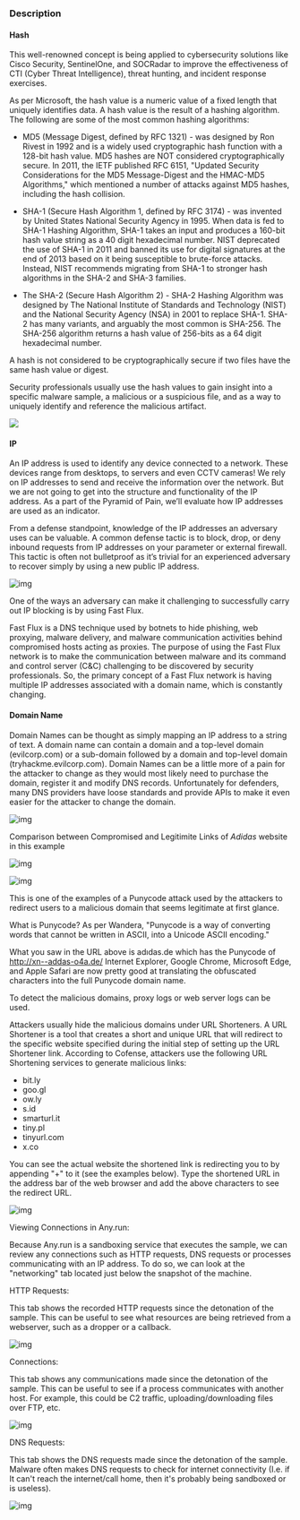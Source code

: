 ### Description

#### Hash
This well-renowned concept is being applied to cybersecurity solutions like Cisco Security, SentinelOne, and SOCRadar to improve the effectiveness of CTI (Cyber Threat Intelligence), threat hunting, and incident response exercises.

As per Microsoft, the hash value is a numeric value of a fixed length that uniquely identifies data. A hash value is the result of a hashing algorithm. The following are some of the most common hashing algorithms: 

- MD5 (Message Digest, defined by RFC 1321) - was designed by Ron Rivest in 1992 and is a widely used cryptographic hash function with a 128-bit hash value. MD5 hashes are NOT considered cryptographically secure. In 2011, the IETF published RFC 6151, "Updated Security Considerations for the MD5 Message-Digest and the HMAC-MD5 Algorithms," which mentioned a number of attacks against MD5 hashes, including the hash collision.

- SHA-1 (Secure Hash Algorithm 1, defined by RFC 3174) - was invented by United States National Security Agency in 1995. When data is fed to SHA-1 Hashing Algorithm, SHA-1 takes an input and produces a 160-bit hash value string as a 40 digit hexadecimal number. NIST deprecated the use of SHA-1 in 2011 and banned its use for digital signatures at the end of 2013 based on it being susceptible to brute-force attacks. Instead, NIST recommends migrating from SHA-1 to stronger hash algorithms in the SHA-2 and SHA-3 families.

- The SHA-2 (Secure Hash Algorithm 2) - SHA-2 Hashing Algorithm was designed by The National Institute of Standards and Technology (NIST) and the National Security Agency (NSA) in 2001 to replace SHA-1. SHA-2 has many variants, and arguably the most common is SHA-256. The SHA-256 algorithm returns a hash value of 256-bits as a 64 digit hexadecimal number.

A hash is not considered to be cryptographically secure if two files have the same hash value or digest.

Security professionals usually use the hash values to gain insight into a specific malware sample, a malicious or a suspicious file, and as a way to uniquely identify and reference the malicious artifact. 

![](https://tryhackme-images.s3.amazonaws.com/user-uploads/60c7fac321aca20049602d2b/room-content/b217b6aa2148826ef0e88ec28c2aa79e.png)

#### IP
An IP address is used to identify any device connected to a network. These devices range from desktops, to servers and even CCTV cameras! We rely on IP addresses to send and receive the information over the network. But we are not going to get into the structure and functionality of the IP address. As a part of the Pyramid of Pain, we’ll evaluate how IP addresses are used as an indicator.

From a defense standpoint, knowledge of the IP addresses an adversary uses can be valuable. A common defense tactic is to block, drop, or deny inbound requests from IP addresses on your parameter or external firewall. This tactic is often not bulletproof as it’s trivial for an experienced adversary to recover simply by using a new public IP address.

![img](https://tryhackme-images.s3.amazonaws.com/user-uploads/60c7fac321aca20049602d2b/room-content/86baaabb1df7d710dfc219762c4713e6.png)

One of the ways an adversary can make it challenging to successfully carry out IP blocking is by using Fast Flux.

Fast Flux is a DNS technique used by botnets to hide phishing, web proxying, malware delivery, and malware communication activities behind compromised hosts acting as proxies. The purpose of using the Fast Flux network is to make the communication between malware and its command and control server (C&C) challenging to be discovered by security professionals.
So, the primary concept of a Fast Flux network is having multiple IP addresses associated with a domain name, which is constantly changing.

#### Domain Name
Domain Names can be thought as simply mapping an IP address to a string of text. A domain name can contain a domain and a top-level domain (evilcorp.com) or a sub-domain followed by a domain and top-level domain (tryhackme.evilcorp.com).
Domain Names can be a little more of a pain for the attacker to change as they would most likely need to purchase the domain, register it and modify DNS records. Unfortunately for defenders, many DNS providers have loose standards and provide APIs to make it even easier for the attacker to change the domain.

![img](https://tryhackme-images.s3.amazonaws.com/user-uploads/60c7fac321aca20049602d2b/room-content/efcc44de8368a8cc7d99148f560ae2fd.png)

Comparison between Compromised and Legitimite Links of _Adidas_ website in this example

![img](https://tryhackme-images.s3.amazonaws.com/user-uploads/60c7fac321aca20049602d2b/room-content/03ad636820590525bdd91e28a04bbec1.png)

![img](https://tryhackme-images.s3.amazonaws.com/user-uploads/60c7fac321aca20049602d2b/room-content/7c4329f6d1d09a739097f818dc42e733.png)

This is one of the examples of a Punycode attack used by the attackers to redirect users to a malicious domain that seems legitimate at first glance.

What is Punycode? As per Wandera, "Punycode is a way of converting words that cannot be written in ASCII, into a Unicode ASCII encoding."

What you saw in the URL above is adıdas.de which has the Punycode of http://xn--addas-o4a.de/
Internet Explorer, Google Chrome, Microsoft Edge, and Apple Safari are now pretty good at translating the obfuscated characters into the full Punycode domain name.

To detect the malicious domains, proxy logs or web server logs can be used.

Attackers usually hide the malicious domains under URL Shorteners. A URL Shortener is a tool that creates a short and unique URL that will redirect to the specific website specified during the initial step of setting up the URL Shortener link. According to Cofense, attackers use the following URL Shortening services to generate malicious links: 

- bit.ly
- goo.gl
- ow.ly
- s.id
- smarturl.it
- tiny.pl
- tinyurl.com
- x.co

You can see the actual website the shortened link is redirecting you to by appending "+" to it (see the examples below). Type the shortened URL in the address bar of the web browser and add the above characters to see the redirect URL. 

![img](https://tryhackme-images.s3.amazonaws.com/user-uploads/5c549500924ec576f953d9fc/room-content/78481d27921134df9daab358a42ff5d0.png)

Viewing Connections in Any.run:

Because Any.run is a sandboxing service that executes the sample, we can review any connections such as HTTP requests, DNS requests or processes communicating with an IP address. To do so, we can look at the "networking" tab located just below the snapshot of the machine.

HTTP Requests:

This tab shows the recorded HTTP requests since the detonation of the sample. This can be useful to see what resources are being retrieved from a webserver, such as a dropper or a callback.

![img](https://assets.tryhackme.com/additional/pyramidofpain/t4/http%20requests.png)

Connections:

This tab shows any communications made since the detonation of the sample. This can be useful to see if a process communicates with another host. For example, this could be C2 traffic, uploading/downloading files over FTP, etc.

![img](https://assets.tryhackme.com/additional/pyramidofpain/t4/connections.png)

DNS Requests:

This tab shows the DNS requests made since the detonation of the sample. Malware often makes DNS requests to check for internet connectivity (I.e. if It can't reach the internet/call home, then it's probably being sandboxed or is useless). 

![img](https://assets.tryhackme.com/additional/pyramidofpain/t4/dnsrequests.png)

